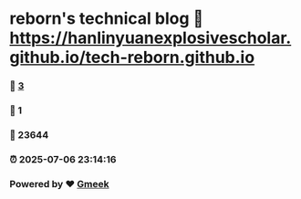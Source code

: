 # reborn's technical blog :link: https://hanlinyuanexplosivescholar.github.io/tech-reborn.github.io 
### :page_facing_up: [3](https://hanlinyuanexplosivescholar.github.io/tech-reborn.github.io/tag.html) 
### :speech_balloon: 1 
### :hibiscus: 23644 
### :alarm_clock: 2025-07-06 23:14:16 
### Powered by :heart: [Gmeek](https://github.com/Meekdai/Gmeek)
